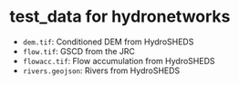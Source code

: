 # test_data for hydronetworks

 - `dem.tif`: Conditioned DEM from HydroSHEDS
 - `flow.tif`: GSCD from the JRC
 - `flowacc.tif`: Flow accumulation from HydroSHEDS
 - `rivers.geojson`: Rivers from HydroSHEDS
